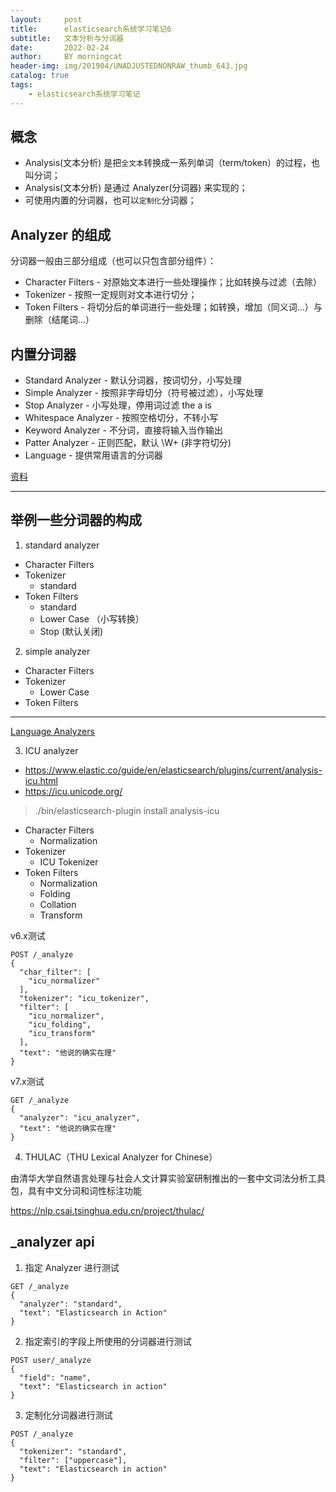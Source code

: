 ```yaml
---
layout:     post
title:      elasticsearch系统学习笔记6
subtitle:   文本分析与分词器
date:       2022-02-24
author:     BY morningcat
header-img: img/201904/UNADJUSTEDNONRAW_thumb_643.jpg
catalog: true
tags:
    - elasticsearch系统学习笔记
---
```



## 概念

- Analysis(文本分析) 是把`全文本`转换成一系列单词（term/token）的过程，也叫分词；
- Analysis(文本分析) 是通过 Analyzer(分词器) 来实现的；
- 可使用内置的分词器，也可以`定制化`分词器；

## Analyzer 的组成

分词器一般由三部分组成（也可以只包含部分组件）：
- Character Filters - 对原始文本进行一些处理操作；比如转换与过滤（去除）
- Tokenizer - 按照一定规则对文本进行切分；
- Token Filters - 将切分后的单词进行一些处理；如转换，增加（同义词...）与删除（结尾词...）


## 内置分词器
- Standard Analyzer - 默认分词器，按词切分，小写处理
- Simple Analyzer - 按照非字母切分（符号被过滤），小写处理
- Stop Analyzer - 小写处理，停用词过滤 the a is
- Whitespace Analyzer - 按照空格切分，不转小写
- Keyword Analyzer - 不分词，直接将输入当作输出
- Patter Analyzer - 正则匹配，默认 \W+ (非字符切分)
- Language - 提供常用语言的分词器

[资料](https://www.bilibili.com/video/BV1vF411v7Qf?p=13&spm_id_from=pageDriver)

---
## 举例一些分词器的构成

1. standard analyzer

- Character Filters
- Tokenizer
    - standard
- Token Filters
    - standard
    - Lower Case （小写转换）
    - Stop (默认关闭)


2. simple analyzer

- Character Filters
- Tokenizer
    - Lower Case
- Token Filters

---

[Language Analyzers](https://www.elastic.co/guide/en/elasticsearch/reference/6.8/analysis-lang-analyzer.html)

3. ICU analyzer

- https://www.elastic.co/guide/en/elasticsearch/plugins/current/analysis-icu.html
- https://icu.unicode.org/

> ./bin/elasticsearch-plugin install analysis-icu

- Character Filters
    - Normalization
- Tokenizer
    - ICU Tokenizer
- Token Filters
    - Normalization
    - Folding
    - Collation
    - Transform

v6.x测试
```
POST /_analyze
{
  "char_filter": [
    "icu_normalizer"
  ],
  "tokenizer": "icu_tokenizer",
  "filter": [
    "icu_normalizer",
    "icu_folding",
    "icu_transform"
  ],
  "text": "他说的确实在理"
}
```

v7.x测试
```
GET /_analyze
{
  "analyzer": "icu_analyzer",
  "text": "他说的确实在理"
}
```

4. THULAC（THU Lexical Analyzer for Chinese）

由清华大学自然语言处理与社会人文计算实验室研制推出的一套中文词法分析工具包，具有中文分词和词性标注功能

https://nlp.csai.tsinghua.edu.cn/project/thulac/



## _analyzer api

1. 指定 Analyzer 进行测试

```
GET /_analyze
{
  "analyzer": "standard",
  "text": "Elasticsearch in Action"
}
```


2. 指定索引的字段上所使用的分词器进行测试

```
POST user/_analyze
{
  "field": "name",
  "text": "Elasticsearch in action"
}
```

3. 定制化分词器进行测试

```
POST /_analyze
{
  "tokenizer": "standard",
  "filter": ["uppercase"],
  "text": "Elasticsearch in action"
}

```

